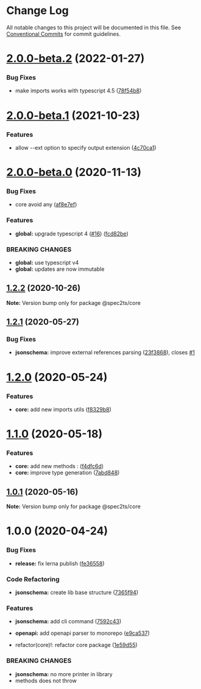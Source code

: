 # Change Log

All notable changes to this project will be documented in this file.
See [Conventional Commits](https://conventionalcommits.org) for commit guidelines.

# [2.0.0-beta.2](https://github.com/touchifyapp/spec2ts/compare/@spec2ts/core@2.0.0-beta.1...@spec2ts/core@2.0.0-beta.2) (2022-01-27)


### Bug Fixes

* make imports works with typescript 4.5 ([78f54b8](https://github.com/touchifyapp/spec2ts/commit/78f54b81a6ccfaff42dbbe640ffbd1afbc41f8bb))





# [2.0.0-beta.1](https://github.com/touchifyapp/spec2ts/compare/@spec2ts/core@2.0.0-beta.0...@spec2ts/core@2.0.0-beta.1) (2021-10-23)


### Features

* allow --ext option to specify output extension ([4c70ca1](https://github.com/touchifyapp/spec2ts/commit/4c70ca13f3fc12ce1fd16c0430c7f90f90b0ed64))





# [2.0.0-beta.0](https://github.com/touchifyapp/spec2ts/compare/@spec2ts/core@1.2.2...@spec2ts/core@2.0.0-beta.0) (2020-11-13)


### Bug Fixes

* core avoid any ([af8e7ef](https://github.com/touchifyapp/spec2ts/commit/af8e7efe9e073e07f98c6962e94cef6cbe98212e))


### Features

* **global:** upgrade typescript 4 ([#16](https://github.com/touchifyapp/spec2ts/issues/16)) ([fcd82be](https://github.com/touchifyapp/spec2ts/commit/fcd82be93be3986a2f723680f1c52818eb7ba1bc))


### BREAKING CHANGES

* **global:** use typescript v4
* **global:** updates are now immutable





## [1.2.2](https://github.com/touchifyapp/spec2ts/compare/@spec2ts/core@1.2.1...@spec2ts/core@1.2.2) (2020-10-26)

**Note:** Version bump only for package @spec2ts/core





## [1.2.1](https://github.com/touchifyapp/spec2ts/compare/@spec2ts/core@1.2.0...@spec2ts/core@1.2.1) (2020-05-27)


### Bug Fixes

* **jsonschema:** improve external references parsing ([23f3868](https://github.com/touchifyapp/spec2ts/commit/23f3868980a78ad880237dfdff829e7b3e5a4d6e)), closes [#1](https://github.com/touchifyapp/spec2ts/issues/1)





# [1.2.0](https://github.com/touchifyapp/spec2ts/compare/@spec2ts/core@1.1.0...@spec2ts/core@1.2.0) (2020-05-24)


### Features

* **core:** add new imports utils ([f8329b8](https://github.com/touchifyapp/spec2ts/commit/f8329b8772ea5b7dcfde5ec28830a921223eb8bf))





# [1.1.0](https://github.com/touchifyapp/spec2ts/compare/@spec2ts/core@1.0.1...@spec2ts/core@1.1.0) (2020-05-18)


### Features

* **core:** add new methods : ([f4dfc6d](https://github.com/touchifyapp/spec2ts/commit/f4dfc6d98848cc95512b38c1aea5c9fb016e275a))
* **core:** improve type generation ([7abd848](https://github.com/touchifyapp/spec2ts/commit/7abd84800ce27d81a7868d4ec0a67f28bf26b355))





## [1.0.1](https://github.com/touchifyapp/spec2ts/compare/@spec2ts/core@1.0.0...@spec2ts/core@1.0.1) (2020-05-16)

**Note:** Version bump only for package @spec2ts/core





# 1.0.0 (2020-04-24)


### Bug Fixes

* **release:** fix lerna publish ([fe36558](https://github.com/touchifyapp/spec2ts/commit/fe36558a1a2742e2e3d99aa08061ab9be0cf03f2))


### Code Refactoring

* **jsonschema:** create lib base structure ([7365f94](https://github.com/touchifyapp/spec2ts/commit/7365f94ae0d32a3ef427dce02891c602f98a5edc))


### Features

* **jsonschema:** add cli command ([7592c43](https://github.com/touchifyapp/spec2ts/commit/7592c439be99fabb97cc270aa7a09794ee86f738))
* **openapi:** add openapi parser to monorepo ([e9ca537](https://github.com/touchifyapp/spec2ts/commit/e9ca5375e2692f909d32eacae653f918cd348040))


* refactor(core)!: refactor core package ([1e59d55](https://github.com/touchifyapp/spec2ts/commit/1e59d55ec6342cd56510876f9f31a948bb1f272b))


### BREAKING CHANGES

* **jsonschema:** no more printer in library
* methods does not throw
